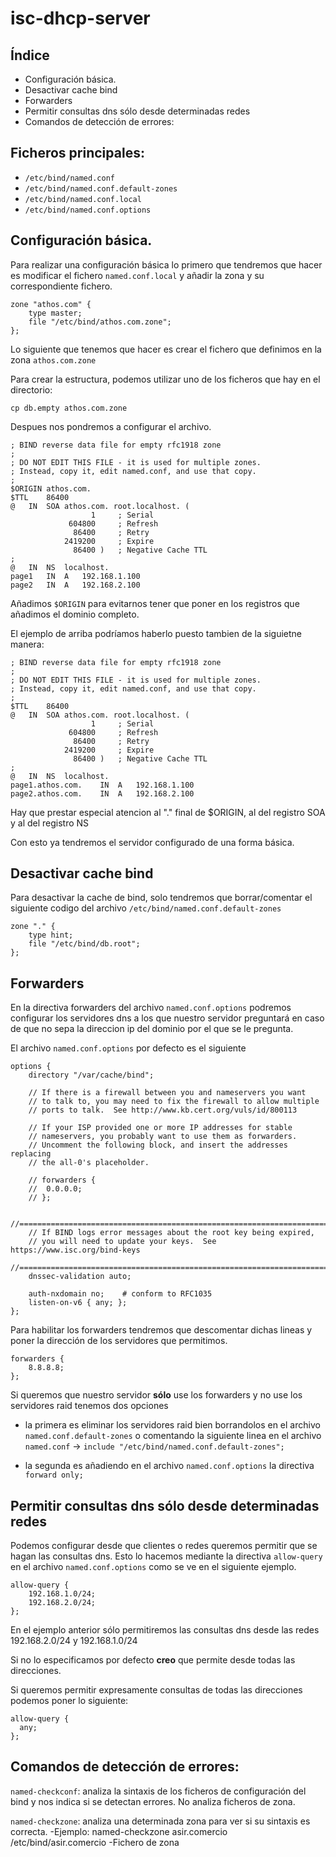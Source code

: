 # isc-dhcp-server

## Índice
* Configuración básica.
* Desactivar cache bind
* Forwarders
* Permitir consultas dns sólo desde determinadas redes
* Comandos de detección de errores:

## Ficheros principales:

* `/etc/bind/named.conf`
* `/etc/bind/named.conf.default-zones`
* `/etc/bind/named.conf.local`
* `/etc/bind/named.conf.options`

## Configuración básica.

Para realizar una configuración básica lo primero que tendremos que hacer es modificar el fichero `named.conf.local` y añadir la zona y su correspondiente fichero.

```
zone "athos.com" {
	type master;
	file "/etc/bind/athos.com.zone";
};
```

Lo siguiente que tenemos que hacer es crear el fichero que definimos en la zona `athos.com.zone`

Para crear la estructura, podemos utilizar uno de los ficheros que hay en el directorio:

`cp db.empty athos.com.zone`

Despues nos pondremos a configurar el archivo.

```
; BIND reverse data file for empty rfc1918 zone
;
; DO NOT EDIT THIS FILE - it is used for multiple zones.
; Instead, copy it, edit named.conf, and use that copy.
;
$ORIGIN athos.com.
$TTL	86400
@	IN	SOA	athos.com. root.localhost. (
			      1		; Serial
			 604800		; Refresh
			  86400		; Retry
			2419200		; Expire
			  86400 )	; Negative Cache TTL
;
@	IN	NS	localhost.
page1	IN	A	192.168.1.100
page2	IN	A	192.168.2.100

```
Añadimos `$ORIGIN` para evitarnos tener que poner en los registros que añadimos el dominio completo.

El ejemplo de arriba podríamos haberlo puesto tambien de la siguietne manera:

```
; BIND reverse data file for empty rfc1918 zone
;
; DO NOT EDIT THIS FILE - it is used for multiple zones.
; Instead, copy it, edit named.conf, and use that copy.
;
$TTL	86400
@	IN	SOA	athos.com. root.localhost. (
			      1		; Serial
			 604800		; Refresh
			  86400		; Retry
			2419200		; Expire
			  86400 )	; Negative Cache TTL
;
@	IN	NS	localhost.
page1.athos.com.	IN	A	192.168.1.100
page2.athos.com.	IN	A	192.168.2.100

```

Hay que prestar especial atencion al "." final de $ORIGIN, al del registro SOA y al del registro NS

Con esto ya tendremos el servidor configurado de una forma básica.

## Desactivar cache bind

Para desactivar la cache de bind, solo tendremos que borrar/comentar el siguiente codigo del archivo `/etc/bind/named.conf.default-zones`

```
zone "." {
	type hint;
	file "/etc/bind/db.root";
};
```

## Forwarders

En la directiva forwarders del archivo `named.conf.options` podremos configurar los servidores dns a los que nuestro servidor preguntará en caso de que no sepa la direccion ip del dominio por el que se le pregunta.

El archivo `named.conf.options` por defecto es el siguiente

```
options {
	directory "/var/cache/bind";

	// If there is a firewall between you and nameservers you want
	// to talk to, you may need to fix the firewall to allow multiple
	// ports to talk.  See http://www.kb.cert.org/vuls/id/800113

	// If your ISP provided one or more IP addresses for stable
	// nameservers, you probably want to use them as forwarders.  
	// Uncomment the following block, and insert the addresses replacing
	// the all-0's placeholder.

	// forwarders {
	// 	0.0.0.0;
	// };

	//========================================================================
	// If BIND logs error messages about the root key being expired,
	// you will need to update your keys.  See https://www.isc.org/bind-keys
	//========================================================================
	dnssec-validation auto;

	auth-nxdomain no;    # conform to RFC1035
	listen-on-v6 { any; };
};

```

Para habilitar los forwarders tendremos que descomentar dichas lineas y poner la dirección de los servidores que permitimos.

```
forwarders {
 	8.8.8.8;
};

```

Si queremos que nuestro servidor **sólo** use los forwarders y no use los servidores raid tenemos dos opciones

* la primera es eliminar los servidores raid bien borrandolos en el archivo `named.conf.default-zones` o comentando la siguiente linea en el archivo `named.conf` -> `include "/etc/bind/named.conf.default-zones";`

* la segunda es añadiendo en el archivo `named.conf.options` la directiva `forward only;`

## Permitir consultas dns sólo desde determinadas redes

Podemos configurar desde que clientes o redes queremos permitir que se hagan las consultas dns. Esto lo hacemos mediante la directiva `allow-query` en el archivo `named.conf.options` como se ve en el siguiente ejemplo.

```
allow-query {
	192.168.1.0/24;
	192.168.2.0/24;
};
```

En el ejemplo anterior sólo permitiremos las consultas dns desde las redes 192.168.2.0/24 y 192.168.1.0/24

Si no lo especificamos por defecto **creo** que permite desde todas las direcciones.

Si queremos permitir expresamente consultas de todas las direcciones podemos poner lo siguiente:

```
allow-query {
  any;
};
```

## Comandos de detección de errores:
`named-checkconf`: analiza la sintaxis de los ficheros de configuración del bind y nos 	indica si se detectan errores. No analiza ficheros de zona.

`named-checkzone`: analiza una determinada zona para ver si su sintaxis es correcta.
	-Ejemplo: named-checkzone asir.comercio /etc/bind/asir.comercio
-Fichero de zona
